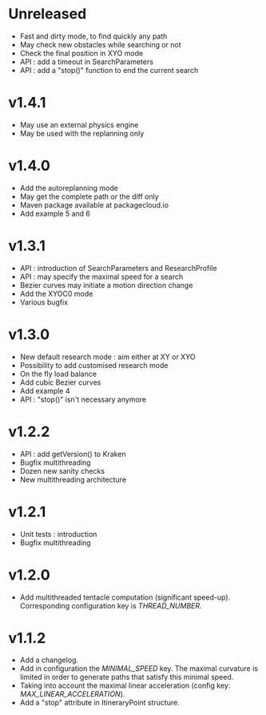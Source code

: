 # Unreleased
- Fast and dirty mode, to find quickly any path
- May check new obstacles while searching or not
- Check the final position in XYO mode
- API : add a timeout in SearchParameters
- API : add a "stop()" function to end the current search

# v1.4.1
- May use an external physics engine
- May be used with the replanning only

# v1.4.0
- Add the autoreplanning mode
- May get the complete path or the diff only
- Maven package available at packagecloud.io
- Add example 5 and 6

# v1.3.1
- API : introduction of SearchParameters and ResearchProfile
- API : may specify the maximal speed for a search
- Bezier curves may initiate a motion direction change
- Add the XYOC0 mode
- Various bugfix

# v1.3.0
- New default research mode : aim either at XY or XYO
- Possibility to add customised research mode
- On the fly load balance
- Add cubic Bezier curves
- Add example 4
- API : "stop()" isn't necessary anymore

# v1.2.2
- API : add getVersion() to Kraken
- Bugfix multithreading
- Dozen new sanity checks
- New multithreading architecture

# v1.2.1
- Unit tests : introduction
- Bugfix multithreading

# v1.2.0
- Add multithreaded tentacle computation (significant speed-up). Corresponding configuration key is *THREAD_NUMBER*.

# v1.1.2
- Add a changelog.
- Add in configuration the *MINIMAL_SPEED* key. The maximal curvature is limited in order to generate paths that satisfy this minimal speed.
- Taking into account the maximal linear acceleration (config key: *MAX_LINEAR_ACCELERATION*).
- Add a "stop" attribute in ItineraryPoint structure.

